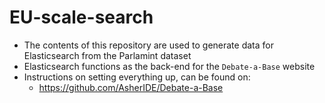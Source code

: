 # EU-scale-search
- The contents of this repository are used to generate data for Elasticsearch from the Parlamint dataset
- Elasticsearch functions as the back-end for the `Debate-a-Base` website
- Instructions on setting everything up, can be found on:
    - https://github.com/AsherIDE/Debate-a-Base